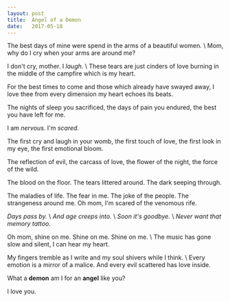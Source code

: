 ```yaml
---
layout: post
title:  Angel of a Demon
date:   2017-05-18
---
```


The best days of mine were spend in the arms of a beautiful women. \\
Mom, why do I cry when your arms are around me?

I don't cry, mother. I _laugh_. \\
These tears are just cinders of love burning in the middle of the campfire which is my heart.

For the best times to come and those which already have swayed away, I love thee from every dimension my heart echoes its beats.

The nights of sleep you sacrificed, the days of pain you endured, the best you have left for me.

I am _nervous_. I'm _scared._

The first cry and laugh in your womb, the first touch of love, the first look in my eye, the first emotional bloom. 

The reflection of evil, the carcass of love, the flower of the night, the force of the wild. 

The blood on the floor. The tears littered around. The dark seeping through. 

The maladies of life. The fear in me. The joke of the people. The strangeness around me. Oh mom, I'm scared of the venomous rife.

_Days pass by._ \\
_And age creeps into._ \\
_Soon it's goodbye._ \\
_Never want that memory tattoo._

Oh mom, shine on me. Shine on me. Shine on me. \\
The music has gone slow and silent, I can hear my heart.

My fingers tremble as I write and my soul shivers while I think. \\
Every emotion is a mirror of a malice. And every evil scattered has love inside.

What a **demon** am I for an **angel** like you?

I love you. 
